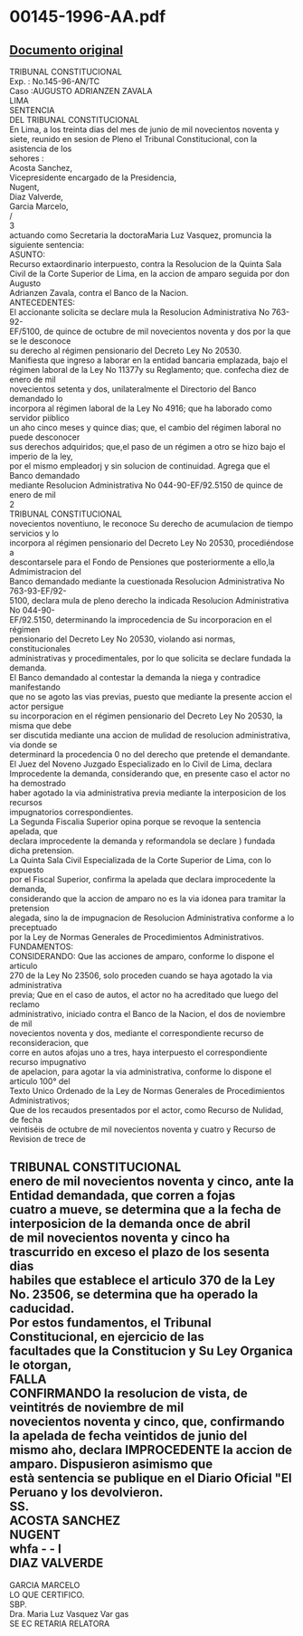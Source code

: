 
00145-1996-AA.pdf
=================
  
[Documento original](https://tc.gob.pe/jurisprudencia/1997/00145-1996-AA.pdf)  
---  
TRIBUNAL CONSTITUCIONAL  
Exp. : No.145-96-AN/TC  
Caso :AUGUSTO ADRIANZEN ZAVALA  
LIMA  
SENTENCIA  
DEL TRIBUNAL CONSTITUCIONAL  
En Lima, a los treinta dias del mes de junio de mil novecientos noventa y  
siete, reunido en sesion de Pleno el Tribunal Constitucional, con la asistencia de los  
sehores :  
Acosta Sanchez,  
Vicepresidente encargado de la Presidencia,  
Nugent,  
Diaz Valverde,  
Garcia Marcelo,  
/  
3  
actuando como Secretaria la doctoraMaria Luz Vasquez, promuncia la siguiente sentencia:  
ASUNTO:  
Recurso extaordinario interpuesto, contra la Resolucion de la Quinta Sala  
Civil de la Corte Superior de Lima, en la accion de amparo seguida por don Augusto  
Adrianzen Zavala, contra el Banco de la Nacion.  
ANTECEDENTES:  
El accionante solicita se declare mula la Resolucion Administrativa No 763-92-  
EF/5100, de quince de octubre de mil novecientos noventa y dos por la que se le desconoce  
su derecho al régimen pensionario del Decreto Ley No 20530.  
Manifiesta que ingreso a laborar en la entidad bancaria emplazada, bajo el  
régimen laboral de la Ley No 11377y su Reglamento; que. confecha diez de enero de mil  
novecientos setenta y dos, unilateralmente el Directorio del Banco demandado lo  
incorpora al régimen laboral de la Ley No 4916; que ha laborado como servidor piiblico  
un aho cinco meses y quince dias; que, el cambio del régimen laboral no puede desconocer  
sus derechos adquiridos; que,el paso de un régimen a otro se hizo bajo el imperio de la ley,  
por el mismo empleadorj y sin solucion de continuidad. Agrega que el Banco demandado  
mediante Resolucion Administrativa No 044-90-EF/92.5150 de quince de enero de mil  
2  
TRIBUNAL CONSTITUCIONAL  
novecientos noventiuno, le reconoce Su derecho de acumulacion de tiempo servicios y lo  
incorpora al régimen pensionario del Decreto Ley No 20530, procediéndose a  
descontarsele para el Fondo de Pensiones que posteriormente a ello,la Admimistracion del  
Banco demandado mediante la cuestionada Resolucion Administrativa No 763-93-EF/92-  
5100, declara mula de pleno derecho la indicada Resolucion Administrativa No 044-90-  
EF/92.5150, determinando la improcedencia de Su incorporacion en el régimen  
pensionario del Decreto Ley No 20530, violando asi normas, constitucionales  
administrativas y procedimentales, por lo que solicita se declare fundada la demanda.  
El Banco demandado al contestar la demanda la niega y contradice manifestando  
que no se agoto las vias previas, puesto que mediante la presente accion el actor persigue  
su incorporacion en el régimen pensionario del Decreto Ley No 20530, la misma que debe  
ser discutida mediante una accion de mulidad de resolucion administrativa, via donde se  
determinard la procedencia 0 no del derecho que pretende el demandante.  
El Juez del Noveno Juzgado Especializado en lo Civil de Lima, declara  
Improcedente la demanda, considerando que, en presente caso el actor no ha demostrado  
haber agotado la via administrativa previa mediante la interposicion de los recursos  
impugnatorios correspondientes.  
La Segunda Fiscalia Superior opina porque se revoque la sentencia apelada, que  
declara improcedente la demanda y reformandola se declare ) fundada dicha pretension.  
La Quinta Sala Civil Especializada de la Corte Superior de Lima, con lo expuesto  
por el Fiscal Superior, confirma la apelada que declara improcedente la demanda,  
considerando que la accion de amparo no es la via idonea para tramitar la pretension  
alegada, sino la de impugnacion de Resolucion Administrativa conforme a lo preceptuado  
por la Ley de Normas Generales de Procedimientos Administrativos.  
FUNDAMENTOS:  
CONSIDERANDO: Que las acciones de amparo, conforme lo dispone el articulo  
270 de la Ley No 23506, solo proceden cuando se haya agotado la via administrativa  
previa; Que en el caso de autos, el actor no ha acreditado que luego del reclamo  
administrativo, iniciado contra el Banco de la Nacion, el dos de noviembre de mil  
novecientos noventa y dos, mediante el correspondiente recurso de reconsideracion, que  
corre en autos afojas uno a tres, haya interpuesto el correspondiente recurso impugnativo  
de apelacion, para agotar la via administrativa, conforme lo dispone el articulo 100° del  
Texto Unico Ordenado de la Ley de Normas Generales de Procedimientos Administrativos;  
Que de los recaudos presentados por el actor, como Recurso de Nulidad, de fecha  
veintiséis de octubre de mil novecientos noventa y cuatro y Recurso de Revision de trece de  
  
TRIBUNAL CONSTITUCIONAL  
enero de mil novecientos noventa y cinco, ante la Entidad demandada, que corren a fojas  
cuatro a mueve, se determina que a la fecha de interposicion de la demanda once de abril  
de mil novecientos noventa y cinco ha trascurrido en exceso el plazo de los sesenta dias  
habiles que establece el articulo 370 de la Ley No. 23506, se determina que ha operado la  
caducidad.  
Por estos fundamentos, el Tribunal Constitucional, en ejercicio de las  
facultades que la Constitucion y Su Ley Organica le otorgan,  
FALLA  
CONFIRMANDO la resolucion de vista, de veintitrés de noviembre de mil  
novecientos noventa y cinco, que, confirmando la apelada de fecha veintidos de junio del  
mismo aho, declara IMPROCEDENTE la accion de amparo. Dispusieron asimismo que  
està sentencia se publique en el Diario Oficial "El Peruano  y los devolvieron.  
SS.  
ACOSTA SANCHEZ  
NUGENT  
whfa - - l  
DIAZ VALVERDE  
-  
GARCIA MARCELO  
LO QUE CERTIFICO.  
SBP.  
Dra. Maria Luz Vasquez Var gas  
SE EC RETARIA RELATORA